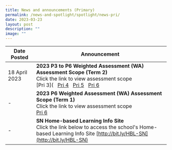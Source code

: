 ```yaml
---
title: News and announcements (Primary)
permalink: /news-and-spotlight/spotlight/news-pri/
date: 2023-03-23
layout: post
description: ""
image: ""
---
```

| Date Posted | Announcement |
| -------- | -------- | 
| 18 April 2023 | **2023 P3 to P6 Weighted Assessment (WA) Assessment Scope (Term 2)**<br>Click the link to view assessment scope<br>[Pri 3]([](/files/PDF%20for%20announcements/Primary/(amended)%20t3%202023%20p3%20wa%20scopes%20(term%203).pdf) &nbsp; [Pri 4](/files/PDF%20for%20announcements/Primary/(final)%202023%20p4%20wa%20scopes%20(term%202).pdf) &nbsp; [Pri 5](/files/PDF%20for%20announcements/Primary/(final)%202023%20p5%20wa%20scopes%20(term%202).pdf) &nbsp; [Pri 6](/files/PDF%20for%20announcements/Primary/(final)%202023%20p6%20wa%20scopes%20(term%202).pdf)   |
| - | **2023 P6 Weighted Assessment (WA) Assessment Scope (Term 1)**<br>Click the link to view assessment scope<br>[Pri 6](/files/PDF%20for%20announcements/FINAL%202023%20P6%20WA%20SCOPES%20TERM%201.pdf) |
| - | **SN Home-based Learning Info Site**<br>Click the link below to access the school's Home-based Learning Info Site [http://bit.ly/HBL-SN](http://bit.ly/HBL-SN)      |
